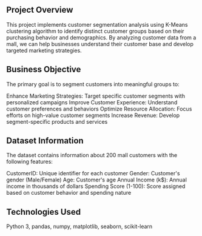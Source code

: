 ## Project Overview
This project implements customer segmentation analysis using K-Means clustering algorithm to identify distinct customer groups based on their purchasing behavior and demographics. By analyzing customer data from a mall, we can help businesses understand their customer base and develop targeted marketing strategies.

## Business Objective
The primary goal is to segment customers into meaningful groups to:

Enhance Marketing Strategies: Target specific customer segments with personalized campaigns
Improve Customer Experience: Understand customer preferences and behaviors
Optimize Resource Allocation: Focus efforts on high-value customer segments
Increase Revenue: Develop segment-specific products and services

## Dataset Information
The dataset contains information about 200 mall customers with the following features:

CustomerID: Unique identifier for each customer
Gender: Customer's gender (Male/Female)
Age: Customer's age
Annual Income (k$): Annual income in thousands of dollars
Spending Score (1-100): Score assigned based on customer behavior and spending nature

## Technologies Used

Python 3, pandas, numpy, matplotlib, seaborn, scikit-learn

